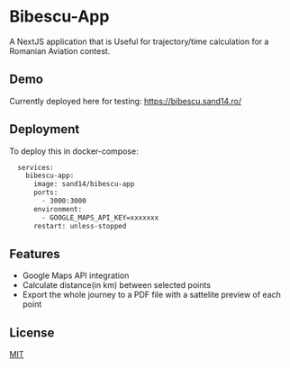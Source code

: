 
# Bibescu-App

A NextJS application that is Useful for trajectory/time calculation for a Romanian Aviation contest.




## Demo

Currently deployed here for testing: https://bibescu.sand14.ro/


## Deployment

To deploy this in docker-compose:

```bash
  services:
    bibescu-app:
      image: sand14/bibescu-app
      ports:
        - 3000:3000
      environment:
        - GOOGLE_MAPS_API_KEY=xxxxxxx
      restart: unless-stopped
```


## Features

- Google Maps API integration
- Calculate distance(in km) between selected points
- Export the whole journey to a PDF file with a sattelite preview of each point


## License

[MIT](https://choosealicense.com/licenses/mit/)

